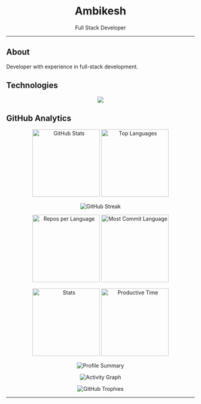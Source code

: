 <div align="center">
  <h1>Ambikesh</h1>
  <p>Full Stack Developer</p>
  
  
  
</div>

---

## About
Developer with experience in full-stack development.

## Technologies
<div align="center">
  <img src="https://skillicons.dev/icons?i=linux,js,ts,python,cpp,rust,react,nextjs,tailwind,nodejs,express,mongodb,postgres,aws,docker" />
</div>

## GitHub Analytics

<p align="center">
  <img src="https://github-readme-stats.vercel.app/api?username=ambikesshh&show_icons=true&theme=default&hide_border=true&title_color=333&text_color=666&icon_color=333&count_private=true&include_all_commits=true" alt="GitHub Stats" height="180"/>
  <img src="https://github-readme-stats.vercel.app/api/top-langs/?username=ambikesshh&layout=compact&theme=default&hide_border=true&title_color=333&text_color=666&langs_count=8" alt="Top Languages" height="180"/>
</p>

<p align="center">
  <img src="https://github-readme-streak-stats.herokuapp.com/?user=ambikesshh&theme=default&hide_border=true&stroke=333&ring=333&fire=333&currStreakLabel=333&sideLabels=333&currStreakNum=333&sideNums=333&dates=666" alt="GitHub Streak"/>
</p>

<p align="center">
  <img src="https://github-profile-summary-cards.vercel.app/api/cards/repos-per-language?username=ambikesshh&theme=default" alt="Repos per Language" height="180"/>
  <img src="https://github-profile-summary-cards.vercel.app/api/cards/most-commit-language?username=ambikesshh&theme=default" alt="Most Commit Language" height="180"/>
</p>

<p align="center">
  <img src="https://github-profile-summary-cards.vercel.app/api/cards/stats?username=ambikesshh&theme=default" alt="Stats" height="180"/>
  <img src="https://github-profile-summary-cards.vercel.app/api/cards/productive-time?username=ambikesshh&theme=default&utcOffset=5.5" alt="Productive Time" height="180"/>
</p>

<p align="center">
  <img src="https://github-profile-summary-cards.vercel.app/api/cards/profile-details?username=ambikesshh&theme=default" alt="Profile Summary"/>
</p>

<p align="center">
  <img src="https://github-readme-activity-graph.vercel.app/graph?username=ambikesshh&theme=minimal&hide_border=true&color=333&line=333&point=666&area_color=666&area=true" alt="Activity Graph"/>
</p>

<p align="center">
  <img src="https://github-profile-trophy.vercel.app/?username=ambikesshh&theme=flat&no-frame=true&no-bg=true&margin-w=4&column=7" alt="GitHub Trophies"/>
</p>

---

<div align="center">
  <p style="color: #999; font-size: 14px;">
   
  </p>
</div>
